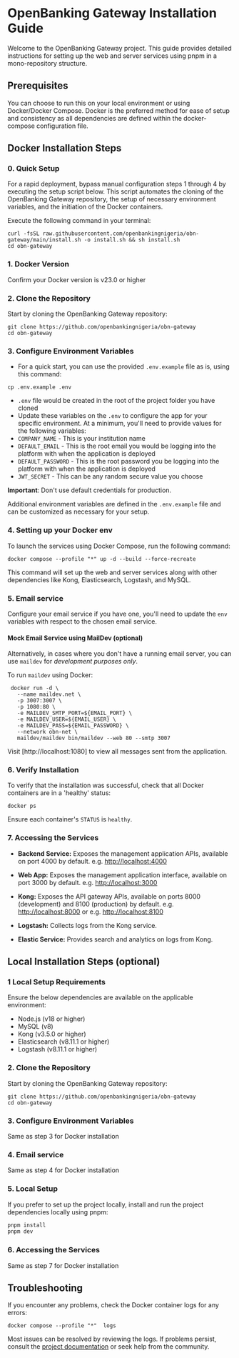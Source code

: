 # OpenBanking Gateway Installation Guide  

Welcome to the OpenBanking Gateway project. This guide provides detailed instructions for setting up the web and server services using pnpm in a mono-repository structure.  

## Prerequisites  

You can choose to run this on your local environment or using Docker/Docker Compose. Docker is the preferred method for ease of setup and consistency as all dependencies are defined within the docker-compose configuration file.  

## Docker Installation Steps

### 0. Quick Setup

For a rapid deployment, bypass manual configuration steps 1 through 4 by executing the setup script below. This script automates the cloning of the OpenBanking Gateway repository, the setup of necessary environment variables, and the initiation of the Docker containers.

Execute the following command in your terminal:

```shell  
curl -fsSL raw.githubusercontent.com/openbankingnigeria/obn-gateway/main/install.sh -o install.sh && sh install.sh
cd obn-gateway
```

### 1. Docker Version

Confirm your Docker version is v23.0 or higher

### 2. Clone the Repository  

Start by cloning the OpenBanking Gateway repository:  

```shell  
git clone https://github.com/openbankingnigeria/obn-gateway
cd obn-gateway  
```  

### 3. Configure Environment Variables  

- For a quick start, you can use the provided `.env.example` file as is, using this command:

```shell  
cp .env.example .env  
```

- `.env` file would be created in the root of the project folder you have cloned
- Update these variables on the `.env` to configure the app for your specific environment. At a minimum, you'll need to provide values for the following variables:  
- `COMPANY_NAME`  - This is your institution name
- `DEFAULT_EMAIL`  - This is the root email you would be logging into the platform with when the application is deployed
- `DEFAULT_PASSWORD`  - This is the root password you be logging into the platform with when the application is deployed
- `JWT_SECRET`  - This can be any random secure value you choose

**Important**: Don't use default credentials for production.  

Additional environment variables are defined in the `.env.example` file and can be customized as necessary for your setup.  

### 4. Setting up your Docker env

To launch the services using Docker Compose, run the following command:  

```shell  
docker compose --profile "*" up -d --build --force-recreate  
```

This command will set up the web and server services along with other dependencies like Kong, Elasticsearch, Logstash, and MySQL.  

### 5. Email service  

Configure your email service if you have one, you'll need to update the `env` variables with respect to the chosen email service.

#### Mock Email Service using MailDev (optional)  

Alternatively, in cases where you don't have a running email server, you can use `maildev` for *development purposes only*.

To run `maildev` using Docker:  

```shell  
 docker run -d \
   --name maildev.net \
   -p 3007:3007 \
   -p 1080:80 \
   -e MAILDEV_SMTP_PORT=${EMAIL_PORT} \
   -e MAILDEV_USER=${EMAIL_USER} \
   -e MAILDEV_PASS=${EMAIL_PASSWORD} \
   --network obn-net \
   maildev/maildev bin/maildev --web 80 --smtp 3007
```

Visit [http://localhost:1080] to view all messages sent from the application.  

### 6. Verify Installation

To verify that the installation was successful, check that all Docker containers are in a 'healthy' status:  

```shell  
docker ps  
```

Ensure each container's `STATUS` is `healthy`.  

### 7. Accessing the Services  

- **Backend Service:** Exposes the management application APIs, available on port 4000 by default.  e.g. <http://localhost:4000>
- **Web App:** Exposes the management application interface, available on port 3000 by default.  e.g. <http://localhost:3000>
- **Kong:** Exposes the API gateway APIs, available on ports 8000 (development) and 8100 (production) by default.  e.g. <http://localhost:8000> or e.g. <http://localhost:8100>

- **Logstash:** Collects logs from the Kong service.  
- **Elastic Service:** Provides search and analytics on logs from Kong.  

## Local Installation Steps (optional)

### 1 Local Setup Requirements

Ensure the below dependencies are available on the applicable environment:

- Node.js (v18 or higher)  
- MySQL (v8)  
- Kong (v3.5.0 or higher)  
- Elasticsearch (v8.11.1 or higher)  
- Logstash (v8.11.1 or higher)  

### 2. Clone the Repository

Start by cloning the OpenBanking Gateway repository:  

```shell  
git clone https://github.com/openbankingnigeria/obn-gateway
cd obn-gateway  
```

### 3. Configure Environment Variables

Same as step 3 for Docker installation

### 4. Email service  

Same as step 4 for Docker installation

### 5. Local Setup

If you prefer to set up the project locally, install and run the project dependencies locally using pnpm:  

```bash  
pnpm install  
pnpm dev  
```  

### 6. Accessing the Services  

Same as step 7 for Docker installation

## Troubleshooting  

If you encounter any problems, check the Docker container logs for any errors:  

```shell  
docker compose --profile "*"  logs  
```  

Most issues can be resolved by reviewing the logs. If problems persist, consult the [project documentation](https://docs.google.com/document/d/17clf2IJ0nr0XdXWFL9S9POgsFPmUOwTlqeJnkyxzkQc/edit?usp=sharing) or seek help from the community.
